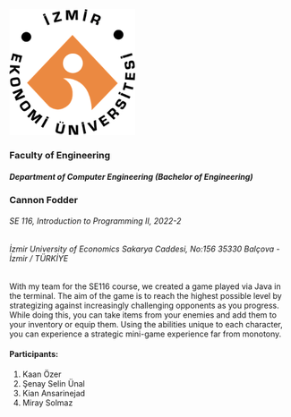 <img src="./logo.png" alt="ieu logo" width="225" height="225" > 

 ### Faculty of Engineering

#####  Department of Computer Engineering (Bachelor of Engineering)

###  Cannon Fodder

###### SE 116, Introduction to Programming II, 2022-2

###### İzmir University of Economics Sakarya Caddesi, No:156 35330 Balçova - İzmir / TÜRKİYE


With my team for the SE116 course, we created a game played via Java in the terminal. The aim of the game is to reach the highest possible level by strategizing against increasingly challenging opponents as you progress. While doing this, you can take items from your enemies and add them to your inventory or equip them. Using the abilities unique to each character, you can experience a strategic mini-game experience far from monotony.

#### Participants:
                
1. Kaan Özer
2. Şenay Selin Ünal
3. Kian Ansarinejad
4. Miray Solmaz
                
 

